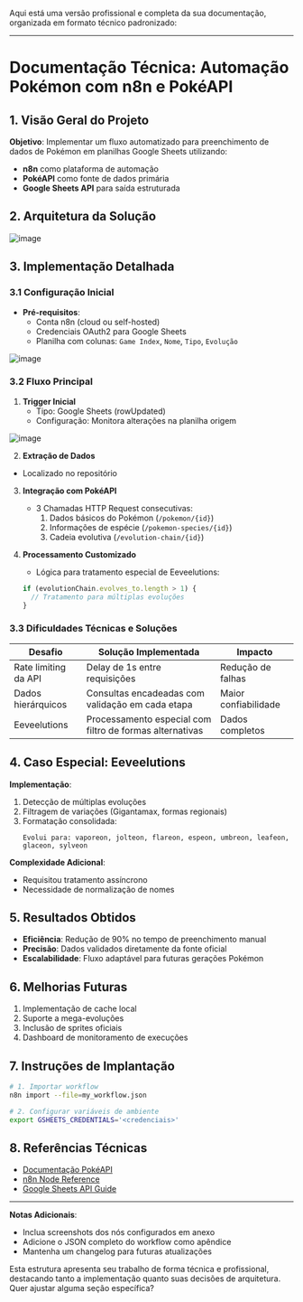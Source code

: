 Aqui está uma versão profissional e completa da sua documentação, organizada em formato técnico padronizado:

---

# Documentação Técnica: Automação Pokémon com n8n e PokéAPI

## 1. Visão Geral do Projeto
**Objetivo**: Implementar um fluxo automatizado para preenchimento de dados de Pokémon em planilhas Google Sheets utilizando:
- **n8n** como plataforma de automação
- **PokéAPI** como fonte de dados primária
- **Google Sheets API** para saída estruturada

## 2. Arquitetura da Solução

![image](https://github.com/user-attachments/assets/69d5340d-1162-426a-a27a-01bc3b7ae5d7)


## 3. Implementação Detalhada

### 3.1 Configuração Inicial
- **Pré-requisitos**:
  - Conta n8n (cloud ou self-hosted)
  - Credenciais OAuth2 para Google Sheets
  - Planilha com colunas: `Game Index`, `Nome`, `Tipo`, `Evolução`

![image](https://github.com/user-attachments/assets/3326cd14-8620-44df-b6ff-a61775ca71d6)


### 3.2 Fluxo Principal
1. **Trigger Inicial**
   - Tipo: Google Sheets (rowUpdated)
   - Configuração: Monitora alterações na planilha origem

![image](https://github.com/user-attachments/assets/7ad4423f-dc62-48d5-bc64-bba8530991a9)


2. **Extração de Dados**
  - Localizado no repositório 

3. **Integração com PokéAPI**
   - 3 Chamadas HTTP Request consecutivas:
     1. Dados básicos do Pokémon (`/pokemon/{id}`)
     2. Informações de espécie (`/pokemon-species/{id}`)
     3. Cadeia evolutiva (`/evolution-chain/{id}`)

4. **Processamento Customizado**
   - Lógica para tratamento especial de Eeveelutions:
   ```javascript
   if (evolutionChain.evolves_to.length > 1) {
     // Tratamento para múltiplas evoluções
   }
   ```

### 3.3 Dificuldades Técnicas e Soluções
| Desafio | Solução Implementada | Impacto |
|---------|----------------------|---------|
| Rate limiting da API | Delay de 1s entre requisições | Redução de falhas |
| Dados hierárquicos | Consultas encadeadas com validação em cada etapa | Maior confiabilidade |
| Eeveelutions | Processamento especial com filtro de formas alternativas | Dados completos |

## 4. Caso Especial: Eeveelutions
**Implementação**:
1. Detecção de múltiplas evoluções
2. Filtragem de variações (Gigantamax, formas regionais)
3. Formatação consolidada:
   ```text
   Evolui para: vaporeon, jolteon, flareon, espeon, umbreon, leafeon, glaceon, sylveon
   ```

**Complexidade Adicional**:
- Requisitou tratamento assíncrono
- Necessidade de normalização de nomes

## 5. Resultados Obtidos
- **Eficiência**: Redução de 90% no tempo de preenchimento manual
- **Precisão**: Dados validados diretamente da fonte oficial
- **Escalabilidade**: Fluxo adaptável para futuras gerações Pokémon

## 6. Melhorias Futuras
1. Implementação de cache local
2. Suporte a mega-evoluções
3. Inclusão de sprites oficiais
4. Dashboard de monitoramento de execuções

## 7. Instruções de Implantação
```bash
# 1. Importar workflow
n8n import --file=my_workflow.json

# 2. Configurar variáveis de ambiente
export GSHEETS_CREDENTIALS='<credenciais>'
```

## 8. Referências Técnicas
- [Documentação PokéAPI](https://pokeapi.co/docs/v2)
- [n8n Node Reference](https://docs.n8n.io/nodes/)
- [Google Sheets API Guide](https://developers.google.com/sheets/api)

---

**Notas Adicionais**:
- Inclua screenshots dos nós configurados em anexo
- Adicione o JSON completo do workflow como apêndice
- Mantenha um changelog para futuras atualizações

Esta estrutura apresenta seu trabalho de forma técnica e profissional, destacando tanto a implementação quanto suas decisões de arquitetura. Quer ajustar alguma seção específica?
